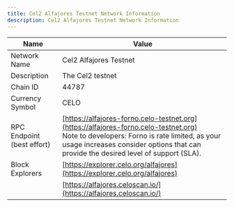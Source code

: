 ```yaml
---
title: Cel2 Alfajores Testnet Network Information
description: Cel2 Alfajores Testnet Network Information
---
```


| Name                       | Value                                                                                                                                                                                                                         |
| -------------------------- | ----------------------------------------------------------------------------------------------------------------------------------------------------------------------------------------------------------------------------- |
| Network Name               | Cel2 Alfajores Testnet                                                                                                                                                                                                        |
| Description                | The Cel2 testnet                                                                                                                                                                                                              |
| Chain ID                   | 44787                                                                                                                                                                                                                         |
| Currency Symbol            | CELO                                                                                                                                                                                                                          |
| RPC Endpoint (best effort) | [https://alfajores-forno.celo-testnet.org](https://alfajores-forno.celo-testnet.org) <br/> Note to developers: Forno is rate limited, as your usage increases consider options that can provide the desired level of support (SLA). |
| Block Explorers            | [https://explorer.celo.org/alfajores](https://explorer.celo.org/alfajores)                                                                                                                                                       |
|                            | [https://alfajores.celoscan.io/](https://alfajores.celoscan.io/)                                                                                                                                                       |
